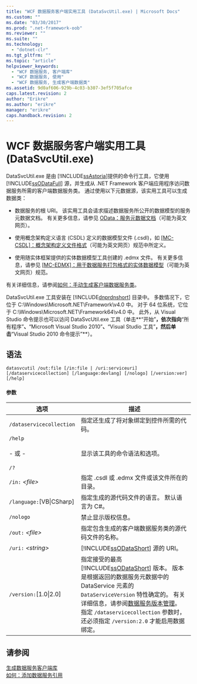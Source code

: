 ```yaml
---
title: "WCF 数据服务客户端实用工具 (DataSvcUtil.exe) | Microsoft Docs"
ms.custom: ""
ms.date: "03/30/2017"
ms.prod: ".net-framework-oob"
ms.reviewer: ""
ms.suite: ""
ms.technology: 
  - "dotnet-clr"
ms.tgt_pltfrm: ""
ms.topic: "article"
helpviewer_keywords: 
  - "WCF 数据服务, 客户端库"
  - "WCF 数据服务, 使用"
  - "WCF 数据服务, 生成客户端数据类"
ms.assetid: 9d0af606-929b-4c03-b307-3ef5f705afce
caps.latest.revision: 2
author: "Erikre"
ms.author: "erikre"
manager: "erikre"
caps.handback.revision: 2
---
```

# WCF 数据服务客户端实用工具 (DataSvcUtil.exe)
DataSvcUtil.exe 是由 [!INCLUDE[ssAstoria](../../../../includes/ssastoria-md.md)]提供的命令行工具，它使用[!INCLUDE[ssODataFull](../../../../includes/ssodatafull-md.md)] 源，并生成从 .NET Framework 客户端应用程序访问数据服务所需的客户端数据服务类。  通过使用以下元数据源，该实用工具可以生成数据类：  
  
-   数据服务的根 URI。  该实用工具会请求描述数据服务所公开的数据模型的服务元数据文档。  有关更多信息，请参见 [OData：服务元数据文档](http://go.microsoft.com/fwlink/?LinkId=186070)（可能为英文网页）。  
  
-   使用概念架构定义语言 \(CSDL\) 定义的数据模型文件 \(.csdl\)，如 [\[MC\-CSDL\]：概念架构定义文件格式](http://go.microsoft.com/fwlink/?LinkID=159072)（可能为英文网页）规范中所定义。  
  
-   使用随实体框架提供的实体数据模型工具创建的 .edmx 文件。  有关更多信息，请参见 [\[MC\-EDMX\]：用于数据服务打包格式的实体数据模型](http://go.microsoft.com/fwlink/?LinkID=178833)（可能为英文网页）规范。  
  
 有关详细信息，请参阅[如何：手动生成客户端数据服务类](../../../../docs/framework/data/wcf/how-to-manually-generate-client-data-service-classes-wcf-data-services.md)。  
  
 DataSvcUtil.exe 工具安装在 [!INCLUDE[dnprdnshort](../../../../includes/dnprdnshort-md.md)] 目录中。  多数情况下，它位于 C:\\Windows\\Microsoft.NET\\Framework\\v4.0 中。  对于 64 位系统，它位于 C:\\Windows\\Microsoft.NET\\Framework64\\v4.0 中。  此外，从 Visual Studio 命令提示也可以访问 DataSvcUtil.exe 工具（单击**“开始”**，依次指向**“所有程序”**、**“Microsoft Visual Studio 2010”**、**“Visual Studio 工具”**，然后单击**“Visual Studio 2010 命令提示”**）。  
  
## 语法  
  
```  
datasvcutil /out:file [/in:file | /uri:serviceuri] [/dataservicecollection] [/language:devlang] [/nologo] [/version:ver] [/help]  
```  
  
#### 参数  
  
|选项|描述|  
|--------|--------|  
|`/dataservicecollection`|指定还生成了将对象绑定到控件所需的代码。|  
|`/help`<br /><br /> \- 或 \-<br /><br /> `/?`|显示该工具的命令语法和选项。|  
|`/in:` *\<file\>*|指定 .csdl 或 .edmx 文件或该文件所在的目录。|  
|`/language:`\[VB&#124;CSharp\]|指定生成的源代码文件的语言。  默认语言为 C\#。|  
|`/nologo`|禁止显示版权信息。|  
|`/out:` *\<file\>*|指定包含生成的客户端数据服务类的源代码文件的名称。|  
|`/uri:` *\<string\>*|[!INCLUDE[ssODataShort](../../../../includes/ssodatashort-md.md)] 源的 URI。|  
|`/version:`\[1.0&#124;2.0\]|指定接受的最高 [!INCLUDE[ssODataShort](../../../../includes/ssodatashort-md.md)] 版本。  版本是根据返回的数据服务元数据中的 DataService 元素的 `DataServiceVersion` 特性确定的。  有关详细信息，请参阅[数据服务版本管理](../../../../docs/framework/data/wcf/data-service-versioning-wcf-data-services.md)。  指定 `/dataservicecollection` 参数时，还必须指定 `/version:2.0` 才能启用数据绑定。|  
  
## 请参阅  
 [生成数据服务客户端库](../../../../docs/framework/data/wcf/generating-the-data-service-client-library-wcf-data-services.md)   
 [如何：添加数据服务引用](../../../../docs/framework/data/wcf/how-to-add-a-data-service-reference-wcf-data-services.md)
